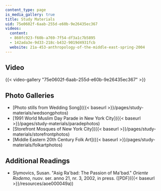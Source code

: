 ```yaml
---
content_type: page
is_media_gallery: true
title: Study Materials
uid: 75e0602f-6aab-255d-e60b-9e26435ec367
videos:
  content:
  - 860fc923-f60b-a769-7f54-df3a1c7b5895
  - 142ada3e-9d33-218c-b432-9019d4931fcb
  website: 21a-453-anthropology-of-the-middle-east-spring-2004
---
```


Video
-----

{{< video-gallery "75e0602f-6aab-255d-e60b-9e26435ec367" >}}


Photo Galleries
---------------

*   [Photo stills from Wedding Song]({{< baseurl >}}/pages/study-materials/wedsongphotos)
*   [1991 World Muslim Day Parade in New York City]({{< baseurl >}}/pages/study-materials/paradephotos)
*   [Storefront Mosques of New York City]({{< baseurl >}}/pages/study-materials/storefrontphotos)
*   [Middle Eastern 20th Century Folk Art]({{< baseurl >}}/pages/study-materials/folkartphotos)

Additional Readings
-------------------

*   Slymovics, Susan. "Asig Ra'bad: The Passion of Ma'bad." _Oriente Rodemo_, nuov. ser. anno 21, nr. 3, 2002, in press. ([PDF]({{< baseurl >}}/resources/aoe000049a))